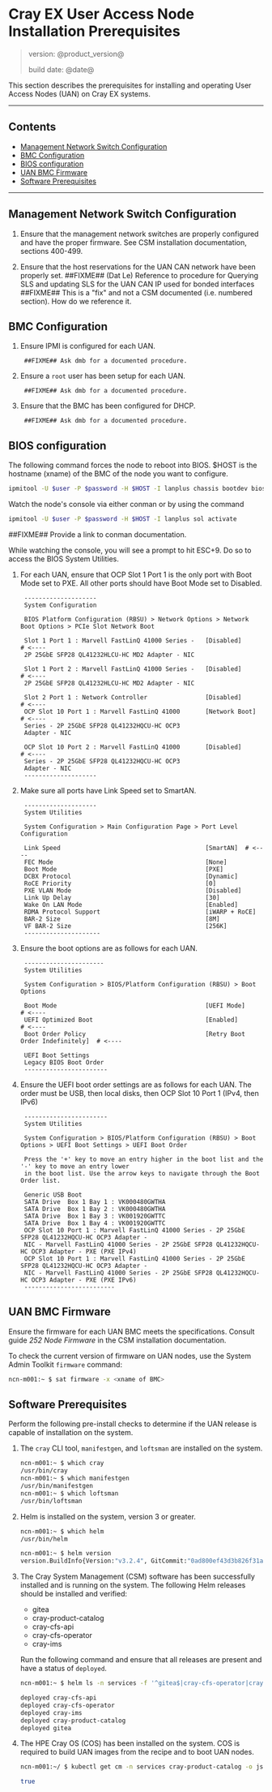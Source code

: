 # Cray EX User Access Node Installation Prerequisites

> version: @product_version@
>
> build date: @date@

This section describes the prerequisites for installing and operating User
Access Nodes (UAN) on Cray EX systems.

---

## Contents

* [Management Network Switch Configuration](#switchprereq)
* [BMC Configuration](#bmcconfig)
* [BIOS configuration](#biosconfig)
* [UAN BMC Firmware](#uanfw)
* [Software Prerequisites](#swprereq)

---

<a name="switchprereq"></a>
## Management Network Switch Configuration

1. Ensure that the management network switches are properly configured and have
   the proper firmware. See CSM installation documentation, sections 400-499.

1. Ensure that the host reservations for the UAN CAN network have been properly set.
    ##FIXME## (Dat Le) Reference to procedure for Querying SLS and updating SLS for the UAN CAN IP used for bonded interfaces
    ##FIXME## This is a "fix" and not a CSM documented (i.e. numbered section). How do we reference it.

<a name="bmcconfig"></a>
## BMC Configuration

1. Ensure IPMI is configured for each UAN.

        ##FIXME## Ask dmb for a documented procedure.

1. Ensure a `root` user has been setup for each UAN.

        ##FIXME## Ask dmb for a documented procedure.

1. Ensure that the BMC has been configured for DHCP.

        ##FIXME## Ask dmb for a documented procedure.

<a name="biosconfig"></a>
## BIOS configuration

The following command forces the node to reboot into BIOS.
$HOST is the hostname (xname) of the BMC of the node you want to configure.

```bash
ipmitool -U $user -P $password -H $HOST -I lanplus chassis bootdev bios
```

Watch the node's console via either conman or by using the command

```bash
ipmitool -U $user -P $password -H $HOST -I lanplus sol activate
```

##FIXME## Provide a link to conman documentation.

While watching the console, you will see a prompt to hit
ESC+9. Do so to access the BIOS System Utilities.

1. For each UAN, ensure that OCP Slot 1 Port 1 is the only port with Boot Mode
   set to PXE. All other ports should have Boot Mode set to Disabled.

        --------------------
        System Configuration

        BIOS Platform Configuration (RBSU) > Network Options > Network Boot Options > PCIe Slot Network Boot

        Slot 1 Port 1 : Marvell FastLinQ 41000 Series -   [Disabled]        # <----
        2P 25GbE SFP28 QL41232HLCU-HC MD2 Adapter - NIC
        
        Slot 1 Port 2 : Marvell FastLinQ 41000 Series -   [Disabled]        # <----
        2P 25GbE SFP28 QL41232HLCU-HC MD2 Adapter - NIC
        
        Slot 2 Port 1 : Network Controller                [Disabled]        # <----
        OCP Slot 10 Port 1 : Marvell FastLinQ 41000       [Network Boot]    # <----
        Series - 2P 25GbE SFP28 QL41232HQCU-HC OCP3
        Adapter - NIC
        
        OCP Slot 10 Port 2 : Marvell FastLinQ 41000       [Disabled]        # <----
        Series - 2P 25GbE SFP28 QL41232HQCU-HC OCP3
        Adapter - NIC
        --------------------

1. Make sure all ports have Link Speed set to SmartAN.

        --------------------
        System Utilities

        System Configuration > Main Configuration Page > Port Level Configuration

        Link Speed                                        [SmartAN]  # <----
        FEC Mode                                          [None]
        Boot Mode                                         [PXE]
        DCBX Protocol                                     [Dynamic]
        RoCE Priority                                     [0]
        PXE VLAN Mode                                     [Disabled]
        Link Up Delay                                     [30]
        Wake On LAN Mode                                  [Enabled]
        RDMA Protocol Support                             [iWARP + RoCE]
        BAR-2 Size                                        [8M]
        VF BAR-2 Size                                     [256K]
        ---------------------

1. Ensure the boot options are as follows for each UAN.

        ----------------------
        System Utilities

        System Configuration > BIOS/Platform Configuration (RBSU) > Boot Options

        Boot Mode                                         [UEFI Mode]                      # <----
        UEFI Optimized Boot                               [Enabled]                        # <----
        Boot Order Policy                                 [Retry Boot Order Indefinitely]  # <----

        UEFI Boot Settings
        Legacy BIOS Boot Order
        -----------------------

1. Ensure the UEFI boot order settings are as follows for each UAN. The order
   must be USB, then local disks, then OCP Slot 10 Port 1 (IPv4, then IPv6)

        -----------------------
        System Utilities

        System Configuration > BIOS/Platform Configuration (RBSU) > Boot Options > UEFI Boot Settings > UEFI Boot Order

        Press the '+' key to move an entry higher in the boot list and the '-' key to move an entry lower
        in the boot list. Use the arrow keys to navigate through the Boot Order list.

        Generic USB Boot
        SATA Drive  Box 1 Bay 1 : VK000480GWTHA
        SATA Drive  Box 1 Bay 2 : VK000480GWTHA
        SATA Drive  Box 1 Bay 3 : VK001920GWTTC
        SATA Drive  Box 1 Bay 4 : VK001920GWTTC
        OCP Slot 10 Port 1 : Marvell FastLinQ 41000 Series - 2P 25GbE SFP28 QL41232HQCU-HC OCP3 Adapter -
        NIC - Marvell FastLinQ 41000 Series - 2P 25GbE SFP28 QL41232HQCU-HC OCP3 Adapter - PXE (PXE IPv4)
        OCP Slot 10 Port 1 : Marvell FastLinQ 41000 Series - 2P 25GbE SFP28 QL41232HQCU-HC OCP3 Adapter -
        NIC - Marvell FastLinQ 41000 Series - 2P 25GbE SFP28 QL41232HQCU-HC OCP3 Adapter - PXE (PXE IPv6)
        ------------------------- 

<a name="uanfw"></a>
## UAN BMC Firmware

Ensure the firmware for each UAN BMC meets the specifications. Consult guide
_252 Node Firmware_ in the CSM installation documentation.

To check the current version of firmware on UAN nodes, use the System Admin
Toolkit `firmware` command:

```bash
ncn-m001:~ $ sat firmware -x <xname of BMC>
```

<a name="swprereq"></a>
## Software Prerequisites

Perform the following pre-install checks to determine if the UAN release is
capable of installation on the system.

1. The `cray` CLI tool, `manifestgen`, and `loftsman` are installed on the system.

    ```bash
    ncn-m001:~ $ which cray
    /usr/bin/cray
    ncn-m001:~ $ which manifestgen
    /usr/bin/manifestgen
    ncn-m001:~ $ which loftsman
    /usr/bin/loftsman
    ```

1. Helm is installed on the system, version 3 or greater.

    ```bash
    ncn-m001:~ $ which helm
    /usr/bin/helm

    ncn-m001:~ $ helm version
    version.BuildInfo{Version:"v3.2.4", GitCommit:"0ad800ef43d3b826f31a5ad8dfbb4fe05d143688", GitTreeState:"clean", GoVersion:"go1.13.12"}

    ```

1. The Cray System Management (CSM) software has been successfully installed and
   is running on the system. The following Helm releases should be installed and
   verified:
   * gitea
   * cray-product-catalog
   * cray-cfs-api
   * cray-cfs-operator
   * cray-ims

   Run the following command and ensure that all releases are present and have
   a status of `deployed`.

    ```bash
    ncn-m001:~ $ helm ls -n services -f '^gitea$|cray-cfs-operator|cray-cfs-api|cray-ims|cray-product-catalog' -o json | jq -r '.[] | .status + " " + .name'

    deployed cray-cfs-api
    deployed cray-cfs-operator
    deployed cray-ims
    deployed cray-product-catalog
    deployed gitea
    ```

1. The HPE Cray OS (COS) has been installed on the system. COS is required to
   build UAN images from the recipe and to boot UAN nodes.

    ```bash
    ncn-m001:~/ $ kubectl get cm -n services cray-product-catalog -o json | jq '.data | has("cos")'

    true
    ```